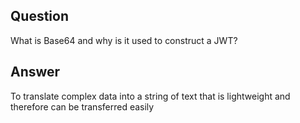 ## Question

What is Base64 and why is it used to construct a JWT?

## Answer

To translate complex data into a string of text that is lightweight and therefore can be transferred easily 

